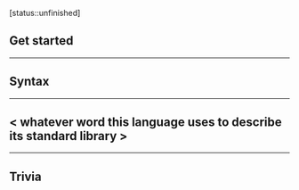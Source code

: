 [status::unfinished]

## Get started



---

## Syntax

---

## < whatever word this language uses to describe its standard library >



---

## Trivia